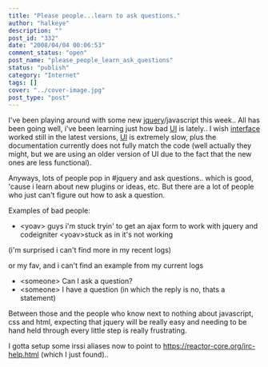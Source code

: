 ```yaml
---
title: "Please people...learn to ask questions."
author: "halkeye"
description: ""
post_id: "332"
date: "2008/04/04 00:06:53"
comment_status: "open"
post_name: "please_people_learn_ask_questions"
status: "publish"
category: "Internet"
tags: []
cover: "../cover-image.jpg"
post_type: "post"
---
```


I've been playing around with some new [jquery](https://www.jquery.com)/javascript this week.. All has been going well, i've been learning just how bad [UI](https://ui.jquery.com) is lately.. I wish [interface](https://interface.eyecon.ro/) worked still in the latest versions, [UI](https://ui.jquery.com) is extremely slow, plus the documentation currently does not fully match the code (well actually they might, but we are using an older version of UI due to the fact that the new ones are less functional).

Anyways, lots of people pop in #jquery and ask questions.. which is good, 'cause i learn about new plugins or ideas, etc. But there are a lot of people who just can't figure out how to ask a question.

Examples of bad people:
* &lt;yoav&gt; guys i'm stuck tryin' to get an ajax form to work with jquery and codeigniter &lt;yoav&gt;stuck as in it's not working

(i'm surprised i can't find more in my recent logs)

or my fav, and i can't find an example from my current logs  
* &lt;someone&gt; Can I ask a question?  
* &lt;someone&gt; I have a question (in which the reply is no, thats a statement)

Between those and the people who know next to nothing about javascript, css and html, expecting that jquery will be really easy and needing to be hand held through every little step is really frustrating.

I gotta setup some irssi aliases now to point to https://reactor-core.org/irc-help.html (which I just found)..
